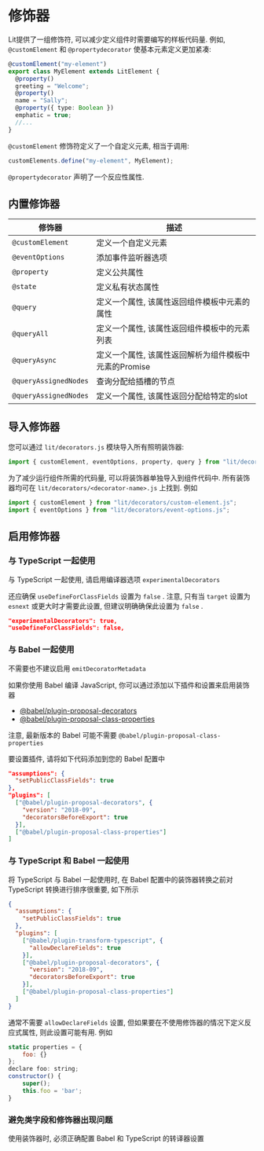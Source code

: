 # 修饰器

Lit提供了一组修饰符, 可以减少定义组件时需要编写的样板代码量. 例如, `@customElement` 和 `@propertydecorator` 使基本元素定义更加紧凑:

```ts
@customElement("my-element")
export class MyElement extends LitElement {
  @property()
  greeting = "Welcome";
  @property()
  name = "Sally";
  @property({ type: Boolean })
  emphatic = true;
  //...
}
```

`@customElement` 修饰符定义了一个自定义元素, 相当于调用:

```js
customElements.define("my-element", MyElement);
```

`@propertydecorator` 声明了一个反应性属性.

## 内置修饰器

| 修饰器                | 描述                                                 |
| --------------------- | ---------------------------------------------------- |
| `@customElement` | 定义一个自定义元素                                   |
| `@eventOptions` | 添加事件监听器选项                                   |
| `@property` | 定义公共属性                                         |
| `@state` | 定义私有状态属性                                     |
| `@query` | 定义一个属性, 该属性返回组件模板中元素的属性          |
| `@queryAll` | 定义一个属性, 该属性返回组件模板中的元素列表          |
| `@queryAsync` | 定义一个属性, 该属性返回解析为组件模板中元素的Promise |
| `@queryAssignedNodes` | 查询分配给插槽的节点                                 |
| `@queryAssignedNodes` | 定义一个属性, 该属性返回分配给特定的slot              |

## 导入修饰器

您可以通过 `lit/decorators.js` 模块导入所有照明装饰器:

```js
import { customElement, eventOptions, property, query } from "lit/decorators.js";
```

为了减少运行组件所需的代码量, 可以将装饰器单独导入到组件代码中. 所有装饰器均可在 `lit/decorators/<decorator-name>.js` 上找到. 例如

```js
import { customElement } from "lit/decorators/custom-element.js";
import { eventOptions } from "lit/decorators/event-options.js";
```

## 启用修饰器

### 与 TypeScript 一起使用

与 TypeScript 一起使用, 请启用编译器选项 `experimentalDecorators`

还应确保 `useDefineForClassFields` 设置为 `false` . 注意, 只有当 `target` 设置为 `esnext` 或更大时才需要此设置, 但建议明确确保此设置为 `false` .

```json
"experimentalDecorators": true,
"useDefineForClassFields": false,
```

### 与 Babel 一起使用

不需要也不建议启用 `emitDecoratorMetadata`

如果你使用 Babel 编译 JavaScript, 你可以通过添加以下插件和设置来启用装饰器

* [@babel/plugin-proposal-decorators](https://babeljs.io/docs/en/babel-plugin-proposal-decorators)
* [@babel/plugin-proposal-class-properties](https://babeljs.io/docs/en/babel-plugin-proposal-class-properties)

注意, 最新版本的 Babel 可能不需要 `@babel/plugin-proposal-class-properties`

要设置插件, 请将如下代码添加到您的 Babel 配置中

```json
"assumptions": {
  "setPublicClassFields": true
},
"plugins": [
  ["@babel/plugin-proposal-decorators", {
    "version": "2018-09",
    "decoratorsBeforeExport": true
  }],
  ["@babel/plugin-proposal-class-properties"]
]
```

### 与 TypeScript 和 Babel 一起使用

将 TypeScript 与 Babel 一起使用时, 在 Babel 配置中的装饰器转换之前对 TypeScript
转换进行排序很重要, 如下所示

```json
{
  "assumptions": {
    "setPublicClassFields": true
  },
  "plugins": [
    ["@babel/plugin-transform-typescript", {
      "allowDeclareFields": true
    }],
    ["@babel/plugin-proposal-decorators", {
      "version": "2018-09",
      "decoratorsBeforeExport": true
    }],
    ["@babel/plugin-proposal-class-properties"]
  ]
}
```

通常不需要 `allowDeclareFields` 设置, 但如果要在不使用修饰器的情况下定义反应式属性, 则此设置可能有用. 例如

```js
static properties = {
    foo: {}
};
declare foo: string;
constructor() {
    super();
    this.foo = 'bar';
}
```

### 避免类字段和修饰器出现问题

使用装饰器时, 必须正确配置 Babel 和 TypeScript 的转译器设置
